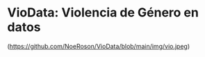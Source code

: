 # VioData: Violencia de Género en datos

(https://github.com/NoeRoson/VioData/blob/main/img/vio.jpeg)